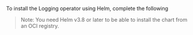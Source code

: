To install the Logging operator using Helm, complete the following

> Note: You need Helm v3.8 or later to be able to install the chart from an OCI registry.
